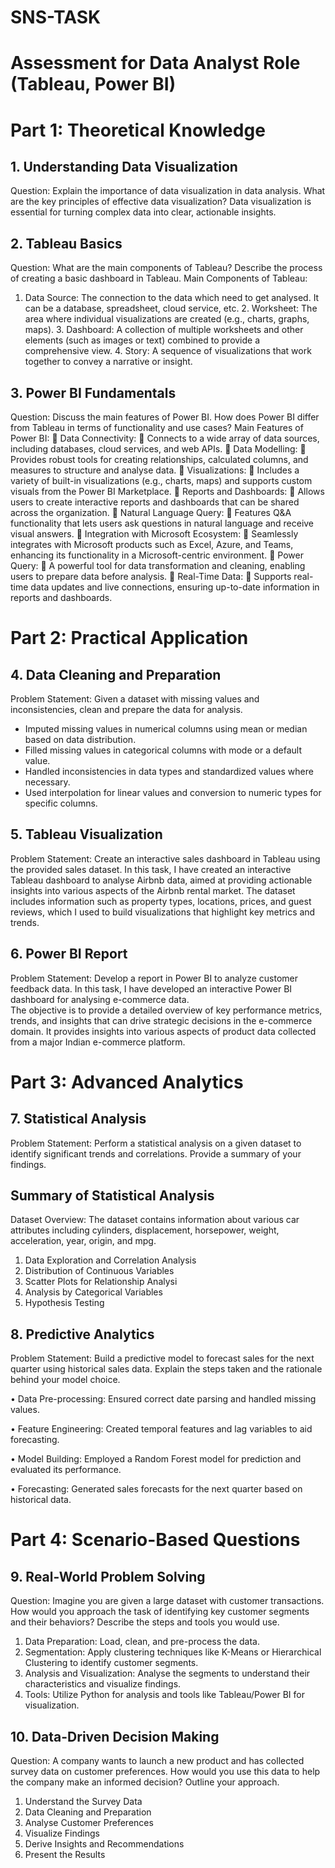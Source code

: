 # SNS-TASK
# Assessment for Data Analyst Role (Tableau, Power BI)
# Part 1: Theoretical Knowledge
## 1. Understanding Data Visualization
Question: Explain the importance of data visualization in data analysis. What are the key
principles of effective data visualization?
Data visualization is essential for turning complex data into clear, actionable insights.
## 2. Tableau Basics
Question: What are the main components of Tableau? Describe the process of creating a basic
dashboard in Tableau.
Main Components of Tableau: 
1. Data Source: The connection to the data which need to get analysed. It can be a database, spreadsheet, cloud service, etc. 2. Worksheet: The area where individual visualizations are created (e.g., charts, graphs, maps). 3. Dashboard: A collection of multiple worksheets and other elements (such as images or text) combined to provide a comprehensive view. 4. Story: A sequence of visualizations that work together to convey a narrative or insight. 
## 3. Power BI Fundamentals
Question: Discuss the main features of Power BI. How does Power BI differ from Tableau in
terms of functionality and use cases?
Main Features of Power BI: 
 Data Connectivity:  Connects to a wide array of data sources, including databases, cloud services, and web APIs.
  Data Modelling:  Provides robust tools for creating relationships, calculated columns, and measures to structure and analyse data.
  Visualizations:  Includes a variety of built-in visualizations (e.g., charts, maps) and supports custom visuals from the Power BI Marketplace.
 Reports and Dashboards:  Allows users to create interactive reports and dashboards that can be shared across the organization.
 Natural Language Query:  Features Q&A functionality that lets users ask questions in natural language and receive visual answers.
 Integration with Microsoft Ecosystem:  Seamlessly integrates with Microsoft products such as Excel, Azure, and Teams, enhancing its functionality in a Microsoft-centric environment.
 Power Query:  A powerful tool for data transformation and cleaning, enabling users to prepare data before analysis.
 Real-Time Data:  Supports real-time data updates and live connections, ensuring up-to-date information in reports and dashboards.

# Part 2: Practical Application
## 4. Data Cleaning and Preparation
Problem Statement: Given a dataset with missing values and inconsistencies, clean and
prepare the data for analysis.
* Imputed missing values in numerical columns using mean or median based on data distribution. 
* Filled missing values in categorical columns with mode or a default value. 
* Handled inconsistencies in data types and standardized values where necessary. 
* Used interpolation for linear values and conversion to numeric types for specific columns.
## 5. Tableau Visualization
Problem Statement: Create an interactive sales dashboard in Tableau using the provided sales
dataset.
 In this task, I have created an interactive Tableau dashboard to analyse Airbnb data, aimed at providing actionable insights into various aspects of the Airbnb rental market.  The dataset includes information such as property types, locations, prices, and guest reviews, which I used to build visualizations that highlight key metrics and trends. 
## 6. Power BI Report
Problem Statement: Develop a report in Power BI to analyze customer feedback data.
In this task, I have developed an interactive Power BI dashboard for analysing e-commerce data.  
The objective is to provide a detailed overview of key performance metrics, trends, and insights that can drive strategic decisions in the e-commerce domain. 
It provides insights into various aspects of product data collected from a major Indian e-commerce platform.

# Part 3: Advanced Analytics
## 7. Statistical Analysis
Problem Statement: Perform a statistical analysis on a given dataset to identify significant
trends and correlations. Provide a summary of your findings.
## Summary of Statistical Analysis 
Dataset Overview: The dataset contains information about various car attributes including cylinders, displacement, horsepower, weight, acceleration, year, origin, and mpg. 
1. Data Exploration and Correlation Analysis 
2. Distribution of Continuous Variables
3. Scatter Plots for Relationship Analysi
4. Analysis by Categorical Variables
5. Hypothesis Testing

## 8. Predictive Analytics
Problem Statement: Build a predictive model to forecast sales for the next quarter using
historical sales data. Explain the steps taken and the rationale behind your model choice.

•	Data Pre-processing: Ensured correct date parsing and handled missing values.

•	Feature Engineering: Created temporal features and lag variables to aid forecasting.

•	Model Building: Employed a Random Forest model for prediction and evaluated its performance.

•	Forecasting: Generated sales forecasts for the next quarter based on historical data.

# Part 4: Scenario-Based Questions
## 9. Real-World Problem Solving
Question: Imagine you are given a large dataset with customer transactions. How would you
approach the task of identifying key customer segments and their behaviors? Describe the
steps and tools you would use.
1. Data Preparation: Load, clean, and pre-process the data.
2. Segmentation: Apply clustering techniques like K-Means or Hierarchical Clustering to identify customer segments.
3. Analysis and Visualization: Analyse the segments to understand their characteristics and visualize findings.
4. Tools: Utilize Python for analysis and tools like Tableau/Power BI for visualization.

## 10. Data-Driven Decision Making
Question: A company wants to launch a new product and has collected survey data on
customer preferences. How would you use this data to help the company make an informed
decision? Outline your approach.
1. Understand the Survey Data 
2. Data Cleaning and Preparation 
3. Analyse Customer Preferences 
4. Visualize Findings 
5. Derive Insights and Recommendations 
6. Present the Results 
 
